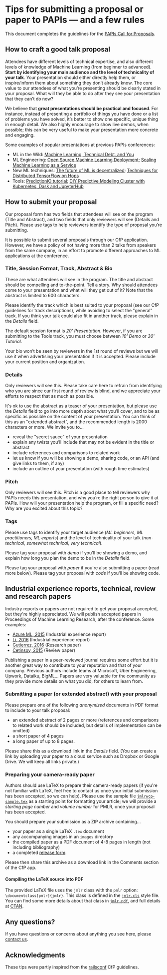# Tips for submitting a proposal or paper to PAPIs — and a few rules

This document completes the guidelines for the [PAPIs Call for Proposals](http://cfp.papis.io).

## How to craft a good talk proposal

Attendees have different levels of technical expertise, and also different levels of knowledge of Machine Learning (from beginner to advanced). **Start by identifying your main audience and the level of technicality of your talk**. Your presentation should either directly help them, or inspire/inform them about something they don’t already know. The core value to our attendees of what you’re presenting should be clearly stated in your proposal. What will they be able to do after they see your presentation that they can’t do now?

We believe that **great presentations should be practical and focused**. For instance, instead of presenting a portfolio of things you have done or a list of problems you have solved, it’s better to show one specific, unique thing in enough detail. We also highly encourage to show live demos, when possible; this can be very useful to make your presentation more concrete and engaging.

Some examples of popular presentations at previous PAPIs conferences:

- ML in the Wild: [Machine Learning, Technical Debt, and You](https://www.youtube.com/watch?v=V18AsBIHlWs)
- ML Engineering: [Open Source Machine Learning Deployment](https://www.youtube.com/watch?v=_JdFey7oAiI); [Scaling Machine Learning as a Service](https://www.youtube.com/watch?v=MpnszJ_3Ong)
- New ML techniques: [The future of ML is decentralized](https://www.youtube.com/watch?v=UgiPrYhBYYo); [Techniques for Distributed TensorFlow on Hops](https://www.youtube.com/watch?v=fu6Flh9NnM8)
- Tools: [PredictionIO tutorial](https://www.youtube.com/watch?v=zeGnILRIdUk&list=PLex5Agivp-gh3tYo9yCY9Dgcj3nXYol1k&index=13); [DIY Predictive Modeling Cluster with Kubernetes, Dask and JupyterHub](https://youtu.be/iRHJYXu5qx8)

## How to submit your proposal

Our proposal form has two fields that attendees will see on the program (Title and Abstract), and two fields that only reviewers will see (Details and Pitch). Please use tags to help reviewers identify the type of proposal you’re submitting.

It is possible to submit several proposals through our CfP application. However, we have a policy of not having more than 2 talks from speakers from the same company, in an effort to promote different approaches to ML applications at the conference.

### Title, Session Format, Track, Abstract & Bio

These are what attendees will see in the program. The title and abstract should be compelling and to-the-point. Tell a story. Why should attendees come to your presentation and what will they get out of it? Note that the abstract is limited to 600 characters.

Please identify the track which is best suited to your proposal (see our CfP guidelines for track descriptions), while avoiding to select the "general" track. If you think your talk could also fit in another track, please explain in the *Details* field.

The default session format is *20' Presentation*. However, if you are submitting to the Tools track, you must choose between *10' Demo* or *30' Tutorial*.

Your bio won’t be seen by reviewers in the 1st round of reviews but we will use it when advertising your presentation if it is accepted. Please include your current position and organization.

### Details

Only reviewers will see this. Please take care here to refrain from identifying who you are since our first round of review is blind, and we appreciate your efforts to respect that as much as possible.

It's ok to use the abstract as a teaser of your presentation, but please use the *Details* field to go into more depth about what you’ll cover, and to be as specific as possible on the content of your presentation. You can think of this as an "extended abstract", and the recommended length is 2000 characters or more. We invite you to...

- reveal the "secret sauce" of your presentation
- explain any twists you’ll include that may not be evident in the title or abstract
- include references and comparisons to related work
- let us know if you will be showing a demo, sharing code, or an API (and give links to them, if any)
- include an outline of your presentation (with rough time estimates)

### Pitch

Only reviewers will see this. Pitch is a good place to tell reviewers why PAPIs needs this presentation, and why you’re the right person to give it at PAPIs. How will your presentation help the program, or fill a specific need? Why are you excited about this topic?

### Tags

Please use tags to identify your target audience (*ML beginners, ML practitioners, ML experts*) and the level of technicality of your talk (*non-technical, somewhat technical, very technical*).

Please tag your proposal with *demo* if you'll be showing a demo, and explain how long you plan the demo to be in the *Details* field.

Please tag your proposal with *paper* if you're also submitting a paper (read more below).
Please tag your proposal with *code* if you'll be showing code.

## Industrial experience reports, technical, review and research papers

Industry reports or papers are not required to get your proposal accepted, but they're highly appreciated. We will publish accepted papers in Proceedings of Machine Learning Research, after the conference. Some examples:

- [Azure ML, 2015](http://proceedings.mlr.press/v50/azureml15.pdf) (Industrial experience report)
- [Li, 2016](http://proceedings.mlr.press/v67/li17a/li17a.pdf) (Industrial experience report)
- [Gutierrez, 2016](http://proceedings.mlr.press/v67/gutierrez17a/gutierrez17a.pdf) (Research paper)
- [Cetinsoy, 2015](http://proceedings.mlr.press/v50/cetinsoy15.pdf) (Review paper)

Publishing a paper in a peer-reviewed journal requires some effort but it is another great way to contribute to your reputation and that of your company. Previous authors include teams at Microsoft, Uber Engineering, Upwork, Dataiku, BigML... Papers are very valuable for the community as they provide more details on what you did, for others to learn from.

### Submitting a paper (or extended abstract) with your proposal

Please prepare one of the following *anonymized* documents in PDF format to include to your talk proposal:

- an extended abstract of 2 pages or more (references and comparisons to related work should be included, but details of implementation can be omitted)
- a short paper of 4 pages
- a long paper of up to 8 pages.

Please share this as a download link in the *Details* field. (You can create a link by uploading your paper to a cloud service such as Dropbox or Google Drive. We will keep all links private.)

### Preparing your camera-ready paper

Authors should use LaTeX to prepare their camera-ready papers (if you're not familiar with LaTeX, feel free to contact us once your initial submission has been accepted, so we can help). Please use the sample file [`jmlrwcp-sample.tex`](proceedings/sample-papers/jmlrwcp-sample.tex) as
a starting point for formatting your article; we will provide a *starting page number* and *volume number* for PMLR, once your proposal has been accepted.

You should prepare your submission as a ZIP archive containing...

- your paper as a single LaTeX `.tex` document
- any accompanying images in an `images` directory
- the compiled paper as a PDF document of 4-8 pages in length (not including bibliography)
- a completed [release form](https://github.com/PAPIsdotio/general/blob/master/proceedings/release.pdf).

Please then share this archive as a download link in the Comments section of the CfP app.

#### Compiling the LaTeX source into PDF

The provided LaTeX file uses the `jmlr` class with the `pmlr` option: `\documentclass[pmlr]{jmlr}`. This class is defined in the [`jmlr.cls`](proceedings/jmlr.cls) style file. You can find some more details about that class in [`jmlr.pdf`](proceedings/jmlr.pdf), and full details at [CTAN](https://ctan.org/tex-archive/macros/latex/contrib/jmlr?lang=en).

## Any questions?

If you have questions or concerns about anything you see here, please [contact us](mailto:cfp-app@papis.mailclark.ai).

## Acknowledgments

These tips were partly inspired from the [railsconf](http://railsconf.com/) CfP guidelines.
